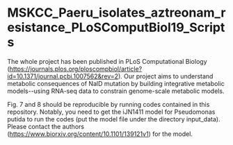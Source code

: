 # MSKCC_Paeru_isolates_aztreonam_resistance_PLoSComputBiol19_Scripts

The whole project has been published in PLoS Computational Biology (https://journals.plos.org/ploscompbiol/article?id=10.1371/journal.pcbi.1007562&rev=2). Our project aims to understand metabolic consequences of NalD mutation by building integrative metabolic models--using RNA-seq data to constrain genome-scale metabolic models.

Fig. 7 and 8 should be reproducible by running codes contained in this repository. Notably, you need to get the iJN1411 model for Pseudomonas putida to run the codes (put the model file under the directory input_data). Please contact the authors (https://www.biorxiv.org/content/10.1101/139121v1) for the model.
